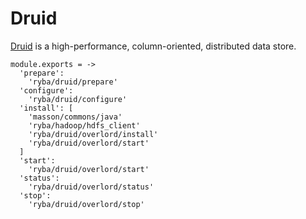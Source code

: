 
# Druid

[Druid](http://www.druid.io) is a high-performance, column-oriented, distributed 
data store.

    module.exports = ->
      'prepare':
        'ryba/druid/prepare'
      'configure':
        'ryba/druid/configure'
      'install': [
        'masson/commons/java'
        'ryba/hadoop/hdfs_client'
        'ryba/druid/overlord/install'
        'ryba/druid/overlord/start'
      ]
      'start':
        'ryba/druid/overlord/start'
      'status':
        'ryba/druid/overlord/status'
      'stop':
        'ryba/druid/overlord/stop'
